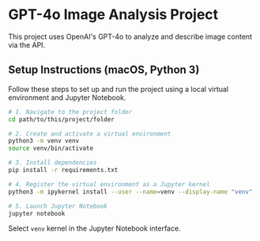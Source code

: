 # GPT-4o Image Analysis Project

This project uses OpenAI's GPT-4o to analyze and describe image content via the API.

## Setup Instructions (macOS, Python 3)

Follow these steps to set up and run the project using a local virtual environment and Jupyter Notebook.

```bash
# 1. Navigate to the project folder
cd path/to/this/project/folder

# 2. Create and activate a virtual environment
python3 -m venv venv
source venv/bin/activate

# 3. Install dependencies
pip install -r requirements.txt

# 4. Register the virtual environment as a Jupyter kernel
python3 -m ipykernel install --user --name=venv --display-name "venv"

# 5. Launch Jupyter Notebook
jupyter notebook
```
Select `venv` kernel in the Jupyter Notebook interface.
